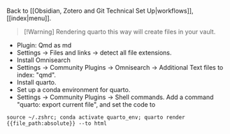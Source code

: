 Back to [[Obsidian, Zotero and Git Technical Set Up|workflows]], [[index|menu]].
> [!Warning] Rendering quarto this way will create files in your vault.
- Plugin: Qmd as md
- Settings -> Files and links -> detect all file extensions.
- Install Omnisearch
- Settings -> Community Plugins -> Omnisearch -> Additional Text files to index: "qmd".
- Install quarto.
- Set up a conda environment for quarto.
- Settings -> Community Plugins -> Shell commands. Add a command "quarto: export current file", and set the code to
```
source ~/.zshrc; conda activate quarto_env; quarto render {{file_path:absolute}} --to html
```
